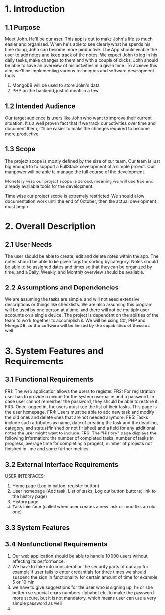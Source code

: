 # 1. Introduction

## 1.1 Purpose
Meet John. He'll be our user. This app is out to make John's life so much easier and organised. When he's able to see clearly what he spends his time doing, John can become more productive. The App should enable the user to add notes and keep track of the notes. We expect John to log in his daily tasks, make changes to them and with a couple of clicks, John should be able to have an overview of his activities in a given time. To achieve this aim, we'll be implementing various techniques and software development tools
1. MongoDB will be used to store John's data
2. PHP on the backend, just ot mention a few.

## 1.2 Intended Audience
Our target audience is users like John who want to improve their current situation. It's a well proven fact that if we track our activities over time and document them, it'll be easier to make the changes required to become more productive.

## 1.3 Scope

The project scope is mostly defined by the size of our team. Our team is just big enough to to support a FullStack development of a simple project. Our manpower will be able to manage the full course of the development.

Monetary wise our project scope is zeroed, meaning we will use free and already available tools for the development.

Time wise our project scope is extremely restricted. We should allow documentation work until the end of October, then the actual development must begin.

# 2. Overall Description

## 2.1 User Needs
The user should be able to create, edit and delete notes within the app. The notes should be able to be given tags for sorting by category. Notes should be able to be assigned dates and times so that they can be organized by time, and a Daily, Weekly, and Monthly overview should be available. 

## 2.2 Assumptions and Dependencies
We are assuming the tasks are simple, and will not need extensive descriptions or things like checklists. We are also assuming this program will be used by one person at a time, and there will not be multiple user accounts on a single device. The project is dependant on the abilities of the team to work together to accomplish it. We will be using C#, PHP and MongoDB, so the software will be limited by the capabilities of those as well. 

# 3. System Features and Requirements

## 3.1 Functional Requirements
FR1: The web application allows the users to register.
FR2: For registration user has to provide a unique for the system username and a password. In case user cannot remember the password, they should be able to restore it. 
FR3: Once logged in, the users must see the list of their tasks. This page is the user homepage.
FR4: Users must be able to add new task and modify the old ones and delete ones that are not needed anymore.
FR5: Tasks include such attributes as name, date of creating the task and the deadline, category, and status(finished or not finished) and a field for any additional notes the user might want to include.
FR6: The "History" page displays the following information: the number of completed tasks, number of tasks in progress, average time for completing a progect, number of projects not finished in time and some further metrics.

## 3.2 External Interface Requirements
USER INTERFACES:
1. Home page (Log in button, register button)
2. User homepage (Add task, List of tasks, Log out button buttons; link to the history page)
3. History page
4. Task interface (called when user creates a new task or modifies an old one)

## 3.3 System Features

## 3.4 Nonfunctional Requirements

1) Our web application should be able to handle 10.000 users without affecting its performance.
2) We have to take into consideration the security parts of our app for example if user fails to enter credentials for three times we should suspend the sign in functionality for certain amount of time for example: 5 or 10 min 
3) we have to give suggestions for the user who is signing up, he or she better use special chars numbers alphabet etc. to make the password more secure, but it is not mandatory, which means user can use a very simple password as well 
4)  
